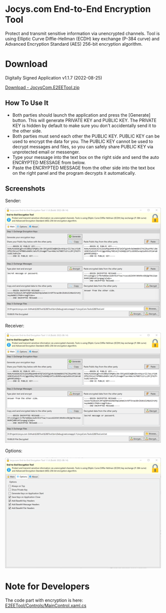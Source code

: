 # Jocys.com End-to-End Encryption Tool

Protect and transmit sensitive information via unencrypted channels. Tool is using Elliptic Curve Diffie-Hellman (ECDH) key exchange (P-384 curve) and Advanced Encryption Standard (AES) 256-bit encryption algorithm.

# Download

Digitally Signed Application v1.1.7 (2022-08-25)

[Download - JocysCom.E2EETool.zip](https://github.com/JocysCom/E2EETool/releases/download/1.0.0/JocysCom.Tools.E2EETool.zip)

## How To Use It

- Both parties should launch the application and press the [Generate] button. This will generate PRIVATE KEY and PUBLIC KEY.
  The PRIVATE KEY is hidden by default to make sure you don't accidentally send it to the other side.
- Both parties must send each other the PUBLIC KEY. PUBLIC KEY can be used to encrypt the data for you. The PUBLIC KEY cannot be used to decrypt messages and files, so you can safely share PUBLIC KEY via unprotected email or messenger.
- Type your message into the text box on the right side and send the auto ENCRYPTED MESSAGE from below.
- Paste the ENCRYPTED MESSAGE from the other side into the text box on the right panel and the program decrypts it automatically.

## Screenshots

Sender:

![E2EETool_Sender](https://github.com/JocysCom/E2EETool/blob/main/Documents/Images/JocysCom.Tools.E2EETool.png?raw=true "E2EETool_Sender")

Receiver:

![E2EETool_Receiver](https://github.com/JocysCom/E2EETool/blob/main/Documents/Images/JocysCom.Tools.E2EETool_B.png?raw=true "E2EETool_Receiver")


Options:

![E2EETool_Options](https://github.com/JocysCom/E2EETool/blob/main/Documents/Images/JocysCom.Tools.E2EETool_Options.png?raw=true "E2EETool_Options")

# Note for Developers

The code part with encryption is here: [E2EETool/Controls/MainControl.xaml.cs](E2EETool/Controls/MainControl.xaml.cs)
